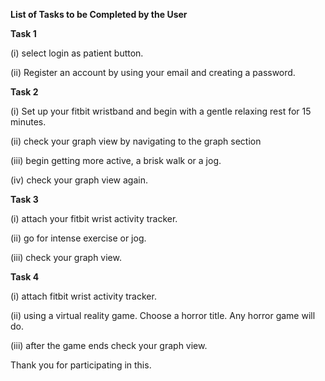 **List of Tasks to be Completed by the User**

**Task 1**

(i) select login as patient button.

(ii) Register an account by using your email and creating a password.

**Task 2**

(i) Set up your fitbit wristband and begin with a gentle relaxing rest for 15 minutes.

(ii) check your graph view by navigating to the graph section

(iii) begin getting more active, a brisk walk or a jog.

(iv) check your graph view again.

**Task 3**

(i) attach your fitbit wrist activity tracker.

(ii) go for intense exercise or jog.

(iii) check your graph view.

**Task 4**

(i) attach fitbit wrist activity tracker.

(ii) using a virtual reality game. Choose a horror title. Any horror game will do.

(iii) after the game ends check your graph view.

Thank you for participating in this.
